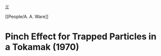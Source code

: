 [🇿](zotero://select/groups/5630717/items/Q9KVFPDF)

[[People/A. A. Ware]] 
# Pinch Effect for Trapped Particles in a Tokamak (1970)

